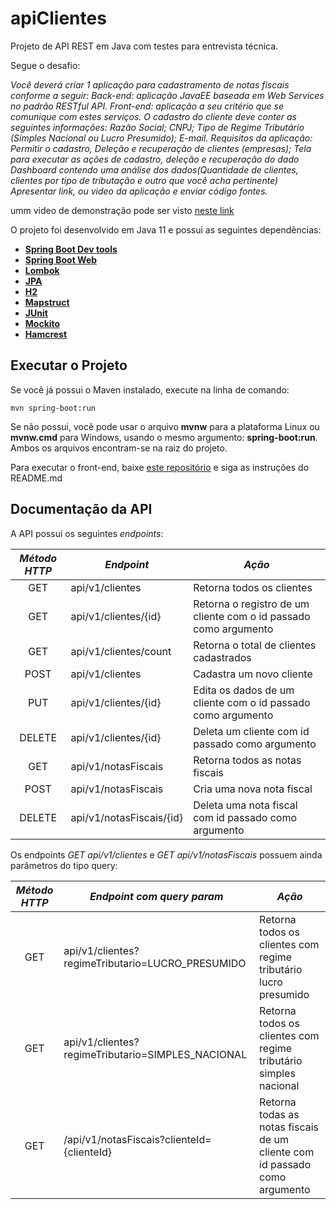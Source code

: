 # apiClientes

Projeto de API REST em Java com testes para entrevista técnica.

Segue o desafio:

*Você deverá criar 1 aplicação para cadastramento de notas fiscais conforme a seguir:
Back-end: aplicação JavaEE baseada em Web Services no padrão RESTful API.
Front-end:  aplicação a seu critério que se comunique com estes serviços.
O cadastro do cliente deve conter as seguintes informações:
Razão Social;
CNPJ;
Tipo de Regime Tributário (Simples Nacional ou Lucro Presumido);
E-mail.
Requisitos da aplicação:
Permitir o cadastro, Deleção e recuperação de clientes (empresas);
Tela para executar as ações de cadastro, deleção e recuperação do dado
Dashboard contendo uma análise dos dados(Quantidade de clientes, clientes por tipo de tributação e outro que você acha pertinente)
Apresentar link, ou video da aplicação e enviar código fontes.*

umm video de demonstração pode ser visto [neste link](https://drive.google.com/file/d/1h4jTNqc8vUp-L3snkjxJUMJrMMMrmtnB/view?usp=sharing)

O projeto foi desenvolvido em Java 11 e possui as seguintes dependências:
* [**Spring Boot Dev tools**](https://mvnrepository.com/artifact/org.springframework.boot/spring-boot-devtools)
* [**Spring Boot Web**](https://mvnrepository.com/artifact/org.springframework.boot/spring-boot-devtools)
* [**Lombok**](https://mvnrepository.com/artifact/org.projectlombok/lombok)
* [**JPA**](https://mvnrepository.com/artifact/org.springframework.boot/spring-boot-starter-data-jpa)
* [**H2**](https://h2database.com/html/main.html)
* [**Mapstruct**](https://mapstruct.org/)
* [**JUnit**](https://junit.org/)
* [**Mockito**](https://site.mockito.org/)
* [**Hamcrest**](http://hamcrest.org/)

## Executar o Projeto

Se você já possui o Maven instalado, execute na linha de comando:
```shell script
mvn spring-boot:run 
```
Se não possui, você pode usar o arquivo **mvnw** para a plataforma Linux ou **mvnw.cmd** para Windows, usando o mesmo argumento: **spring-boot:run**. Ambos os arquivos encontram-se na raiz do projeto.

Para executar o front-end, baixe [este repositório](https://github.com/jomasoares/desafioEntrevistaFront) e siga as instruções do README.md

## Documentação da API

A API  possui os seguintes *endpoints*:

| *Método HTTP* | *Endpoint*                 | *Ação*                                                          |
| :-----------: |--------------------------- |  -------------------------------------------------------------- |
| GET           | api/v1/clientes               | Retorna todos os clientes                          |
| GET           | api/v1/clientes/{id}        | Retorna o registro de um cliente com o id passado como argumento |
| GET           | api/v1/clientes/count       | Retorna o total de clientes cadastrados |
| POST          | api/v1/clientes               | Cadastra um novo cliente           |
| PUT           | api/v1/clientes/{id}        | Edita os dados de um cliente com o id passado como argumento                        |
| DELETE        | api/v1/clientes/{id}          | Deleta um cliente com id passado como argumento|
| GET           | api/v1/notasFiscais        | Retorna todos as notas fiscais |
| POST           | api/v1/notasFiscais        | Cria uma nova nota fiscal|
| DELETE           | api/v1/notasFiscais/{id}        | Deleta uma nota fiscal com id passado como argumento|

Os endpoints *GET api/v1/clientes* e *GET api/v1/notasFiscais* possuem ainda parâmetros do tipo query:

| *Método HTTP* | *Endpoint com query param*         | *Ação*                                                                              |
| :-----------: |---------------------------------- |  ----------------------------------------------------------------------------------- |
| GET           | api/v1/clientes?regimeTributario=LUCRO_PRESUMIDO | Retorna todos os clientes com regime tributário lucro presumido|
| GET           | api/v1/clientes?regimeTributario=SIMPLES_NACIONAL | Retorna todos os clientes com regime tributário simples nacional|
| GET           | /api/v1/notasFiscais?clienteId={clienteId} | Retorna todas as notas fiscais de um cliente com id passado como argumento |
